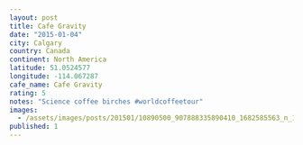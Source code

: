 ```yaml
---
layout: post
title: Cafe Gravity
date: "2015-01-04"
city: Calgary
country: Canada
continent: North America
latitude: 51.0524577
longitude: -114.067287
cafe_name: Cafe Gravity
rating: 5
notes: "Science coffee birches #worldcoffeetour"
images:
  - /assets/images/posts/201501/10890500_907888335890410_1682585563_n_17842999414001623.jpg
published: 1
---
```

